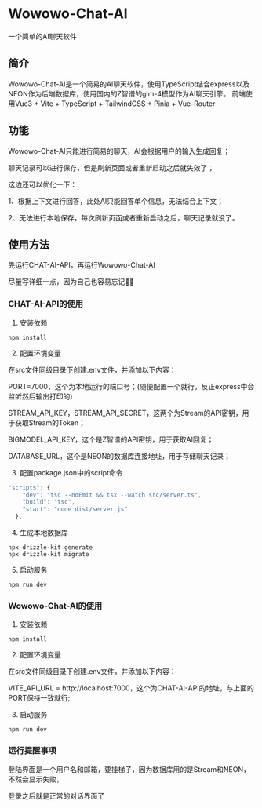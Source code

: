 # Wowowo-Chat-AI
一个简单的AI聊天软件

## 简介
Wowowo-Chat-AI是一个简易的AI聊天软件，使用TypeScript结合express以及NEON作为后端数据库，使用国内的Z智谱的glm-4模型作为AI聊天引擎。
前端使用Vue3 + Vite + TypeScript + TailwindCSS + Pinia + Vue-Router

## 功能
Wowowo-Chat-AI只能进行简易的聊天，AI会根据用户的输入生成回复；

聊天记录可以进行保存，但是刷新页面或者重新启动之后就失效了；

这边还可以优化一下：

1、根据上下文进行回答，此处AI只能回答单个信息，无法结合上下文；

2、无法进行本地保存，每次刷新页面或者重新启动之后，聊天记录就没了。

## 使用方法
先运行CHAT-AI-API，再运行Wowowo-Chat-AI

尽量写详细一点，因为自己也容易忘记🤣🤣

### CHAT-AI-API的使用
1. 安装依赖
```
npm install
```

2. 配置环境变量

在src文件同级目录下创建.env文件，并添加以下内容：

PORT=7000，这个为本地运行的端口号；(随便配置一个就行，反正express中会监听然后输出打印的)

STREAM_API_KEY，STREAM_API_SECRET，这两个为Stream的API密钥，用于获取Stream的Token；

BIGMODEL_API_KEY，这个是Z智谱的API密钥，用于获取AI回复；

DATABASE_URL，这个是NEON的数据库连接地址，用于存储聊天记录；

3. 配置package.json中的script命令
```js
"scripts": {
    "dev": "tsc --noEmit && tsx --watch src/server.ts",
    "build": "tsc",
    "start": "node dist/server.js"
  },
```

4. 生成本地数据库
```
npx drizzle-kit generate
npx drizzle-kit migrate
```

5. 启动服务
```
npm run dev
```

### Wowowo-Chat-AI的使用
1. 安装依赖
```
npm install
```

2. 配置环境变量

在src文件同级目录下创建.env文件，并添加以下内容：

VITE_API_URL = http://localhost:7000，这个为CHAT-AI-API的地址，与上面的PORT保持一致就行;

3. 启动服务
```
npm run dev
```

### 运行提醒事项

登陆界面是一个用户名和邮箱，要挂梯子，因为数据库用的是Stream和NEON，不然会显示失败，

登录之后就是正常的对话界面了

